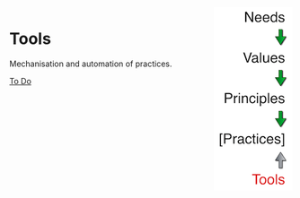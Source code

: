 <link href="markdown.css" rel="stylesheet"></link>
<div id="banner"><img src="images/spine-tools.png" align="right"/></div>

# Tools

Mechanisation and automation of practices.

[To Do](/Explanation/TODO)